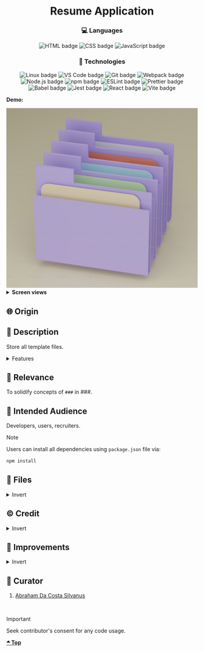 <div align='center'>

# Resume Application

</div>
<div align='center'>
    <h3>💻 Languages</h3>
    <img src="https://img.shields.io/badge/HTML5-E34F26?style=for-the-badge&logo=html5&logoColor=white" alt="HTML badge">
    <img src="https://img.shields.io/badge/CSS3-1572B6?style=for-the-badge&logo=css3&logoColor=white" alt="CSS badge">
    <img src="https://img.shields.io/badge/JavaScript-F7DF1E?style=for-the-badge&logo=javascript&logoColor=black" alt="JavaScript badge">
    <h3>🔧 Technologies</h3>
    <img src="https://img.shields.io/badge/Linux-FCC624?style=for-the-badge&logo=linux&logoColor=black" alt="Linux badge">
    <img src="https://img.shields.io/badge/VS_Code-007ACC?style=for-the-badge&logo=visual-studio-code&logoColor=white" alt="VS Code badge">
    <img src="https://img.shields.io/badge/Git-F05032?style=for-the-badge&logo=git&logoColor=white" alt="Git badge">
    <img src="https://img.shields.io/badge/Webpack-8DD6F9?style=for-the-badge&logo=webpack&logoColor=black" alt="Webpack badge">
    <img src="https://img.shields.io/badge/Node.js-43853D?style=for-the-badge&logo=node.js&logoColor=white" alt="Node.js badge">
    <img src="https://img.shields.io/badge/npm-CB3837?style=for-the-badge&logo=npm&logoColor=white" alt="npm badge">
    <img src="https://img.shields.io/badge/ESLint-4B32C3?style=for-the-badge&logo=eslint&logoColor=white" alt="ESLint badge">
    <img src="https://img.shields.io/badge/Prettier-F7B93E?style=for-the-badge&logo=prettier&logoColor=black" alt="Prettier badge">
    <img src="https://img.shields.io/badge/Babel-F7B93E?style=for-the-badge&logo=babel&logoColor=black" alt="Babel badge">
    <img src="https://img.shields.io/badge/Jest-C21325?style=for-the-badge&logo=jest&logoColor=white" alt="Jest badge">
    <img src="https://img.shields.io/badge/React-61DAFB?style=for-the-badge&logo=react&logoColor=white" alt="React badge">
    <img src="https://img.shields.io/badge/Vite-646CFF?style=for-the-badge&logo=vite&logoColor=white" alt="Vite badge">
    <!-- <h4><a href="https://asdacosta.github.io/###/">Live Preview</a></h4> -->
</div>

**Demo:**

<img src="./readme-assets/folder.png" alt="folder">
<!-- ![Live Demo](./readme-assets/) -->

<details>

**<summary>Screen views</summary>**

**Desktop View:**

<!-- <img src="./readme-assets/desktop.png" alt="desktop view"> -->
<br>

**Mobile View:**

<img src="./readme-assets/mobile.png" alt="desktop view">

</details>

## 🌐 Origin

<!-- [The Odin Project](https://www.theodinproject.com/) -->

## 📝 Description

Store all template files.

<details>
<summary>Features</summary>

- ###

</details>

## 🎯 Relevance

To solidify concepts of `###` in ###.

## 👥 Intended Audience

Developers, users, recruiters.

> [!NOTE]
> Users can install all dependencies using `package.json` file via:
>
> ```bash
> npm install
> ```

## 📂 Files

<details>
<summary>Invert</summary>

| File                                 | Description                                                                                                   |
| ------------------------------------ | ------------------------------------------------------------------------------------------------------------- |
| `src/*`                              | Source files that are bundled into the output directory `dist/`.                                              |
| `src/index.jsx`                      | The main JavaScript entry point that bundling begins.                                                         |
| `src/App.jsx`                        | Main component where overall structure and other layout components of the app are contained.                  |
| `src/assets/*`                       | All assets(imgs, icons, vids) used in website.                                                                |
| `src/components/animateText.js`      | Animates placeholders, required and optional status.                                                          |
| `src/components/getNodes.js`         | Selects nodes from DOM.                                                                                       |
| `src/components/sample.js`           | Updates Resume when cleared or revealed in Navigation.                                                        |
| `src/components/nav.js`              | Responsible for every logic in Nav, including dialog.                                                         |
| `src/components/responsiveTyping.js` | Adds real-time update of Resume from inputs.                                                                  |
| `src/components/inputFields.js`      | Responsible for every logic in input fields.                                                                  |
| `src/styles/App.css`                 | Main stylesheet for entire website.                                                                           |
| `dist/*`                             | Output files from bundling of files in directory `src/`.                                                      |
| `dist/main.js`                       | Main JavaScript output file that contains the bundled JavaScript code, minified and optimized for deployment. |
| `package*`                           | Contains details of project and dependencies versions.                                                        |
| `algorithm.txt`                      | Algorithm for `JavaScript`.                                                                                   |
| `readme-assets/*`                    | Live demo and different screen views used in `README.md`.                                                     |

</details>

## ©️ Credit

<details>
<summary>Invert</summary>

| File                     | Description                                                          |
| ------------------------ | -------------------------------------------------------------------- |
| `src/assets/profile.jpg` | Photo created by Shubham Dhage on [Unsplash](https://unsplash.com/). |
| `src/assets/unknown.jpg` | Photo created by Stephan Müller on [Pexels](https://pexels.com/).    |

</details>

## 🔄 Improvements

<details>
<summary>Invert</summary>

- [ ] Uncomment Skills html, add its input, animated placeholder and make it responsive in Resume.
- [ ] Make download occur once at click.
- [ ] Downloaded Resume should be visibly the same as on website.
- [ ] Add languages.
- [ ] Add night mode.
- [ ] Add real time feedback when user is typing.
- [ ] Add audio in Nav to read Resume.
- [ ] Use correct date input formats (Year for Education, Month-Year for Profession).
- [ ] Transition input fields section smoothly when Resume is hidden.
- [ ] Transition layouts smoothly.
- [ ] Add top-align to Layout in Personalization and make Layout a slider.
- [ ] Make nav sticky

</details>

## 👤 Curator

1. [Abraham Da Costa Silvanus](https://github.com/asdacosta)

<br>

> [!IMPORTANT]
> Seek contributor's consent for any code usage.

**[🞁 Top](#template)**
